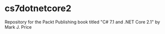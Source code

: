 # cs7dotnetcore2
Repository for the Packt Publishing book titled "C# 7.1 and .NET Core 2.1" by Mark J. Price

